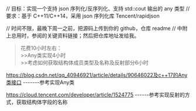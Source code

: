 ﻿// 目标：实现一个支持 json 序列化/反序列化、支持 std::cout 输出的 any 类型
// 要求：基于 C++11/C++14，采用 json 序列化库 Tencent/rapidjson

// 时间不限，最晚下周一之前，把源码上传到你的 github，仓库 readme 
// 中附上总用时，参阅的关键资料链接；然后把仓库地址发给我。


>花费10小时左右：   
	>>Any类实现4小时  
	>>考虑如何获取结构体成员类型及名称及反射部分6小时  


https://blog.csdn.net/qq_40946921/article/details/90646022及c++17的Any类接口
		-------参考实现Any类  
		
https://cloud.tencent.com/developer/article/1524775
		------参考实现反射的方式，获取结构体字段的名称

